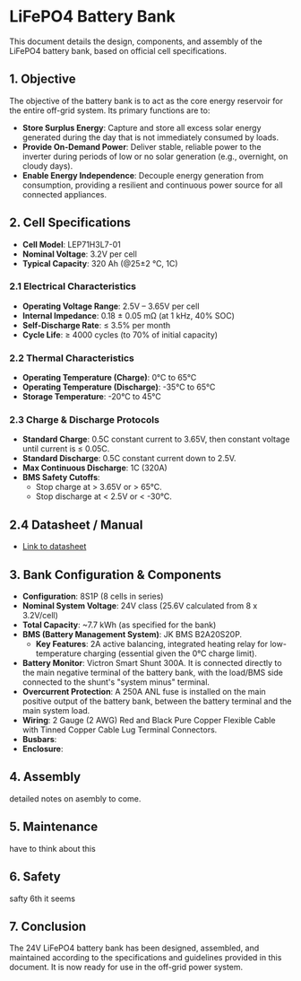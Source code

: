# LiFePO4 Battery Bank

This document details the design, components, and assembly of the LiFePO4 battery bank, based on official cell specifications.

## 1. Objective
The objective of the battery bank is to act as the core energy reservoir for the entire off-grid system. Its primary functions are to:
*   **Store Surplus Energy**: Capture and store all excess solar energy generated during the day that is not immediately consumed by loads.
*   **Provide On-Demand Power**: Deliver stable, reliable power to the inverter during periods of low or no solar generation (e.g., overnight, on cloudy days).
*   **Enable Energy Independence**: Decouple energy generation from consumption, providing a resilient and continuous power source for all connected appliances.

## 2. Cell Specifications

*   **Cell Model**: LEP71H3L7-01
*   **Nominal Voltage**: 3.2V per cell
*   **Typical Capacity**: 320 Ah (@25±2 °C, 1C)

### 2.1 Electrical Characteristics
*   **Operating Voltage Range**: 2.5V – 3.65V per cell
*   **Internal Impedance**: 0.18 ± 0.05 mΩ (at 1 kHz, 40% SOC)
*   **Self-Discharge Rate**: ≤ 3.5% per month
*   **Cycle Life**: ≥ 4000 cycles (to 70% of initial capacity)

### 2.2 Thermal Characteristics
*   **Operating Temperature (Charge)**: 0°C to 65°C
*   **Operating Temperature (Discharge)**: -35°C to 65°C
*   **Storage Temperature**: -20°C to 45°C

### 2.3 Charge & Discharge Protocols
*   **Standard Charge**: 0.5C constant current to 3.65V, then constant voltage until current is ≤ 0.05C.
*   **Standard Discharge**: 0.5C constant current down to 2.5V.
*   **Max Continuous Discharge**: 1C (320A)
*   **BMS Safety Cutoffs**:
    *   Stop charge at > 3.65V or > 65°C.
    *   Stop discharge at < 2.5V or < -30°C.

## 2.4 Datasheet / Manual
- [Link to datasheet](docs/CATL-320Ah-3.2V-LiFePO4-Prismatic-Battery-Cell-Specification-Datasheet.pdf)

## 3. Bank Configuration & Components
*   **Configuration**: 8S1P (8 cells in series)
*   **Nominal System Voltage**: 24V class (25.6V calculated from 8 x 3.2V/cell)
*   **Total Capacity**: ~7.7 kWh (as specified for the bank)
*   **BMS (Battery Management System)**: JK BMS B2A20S20P.
    *   **Key Features**: 2A active balancing, integrated heating relay for low-temperature charging (essential given the 0°C charge limit).
*   **Battery Monitor**: Victron Smart Shunt 300A. It is connected directly to the main negative terminal of the battery bank, with the load/BMS side connected to the shunt's "system minus" terminal.
*   **Overcurrent Protection**: A 250A ANL fuse is installed on the main positive output of the battery bank, between the battery terminal and the main system load.
*   **Wiring**: 2 Gauge (2 AWG) Red and Black Pure Copper Flexible Cable with Tinned Copper Cable Lug Terminal Connectors.
*   **Busbars**:
*   **Enclosure**:

## 4. Assembly
detailed notes on asembly to come.

## 5. Maintenance
have to think about this

## 6. Safety
safty 6th it seems

## 7. Conclusion
The 24V LiFePO4 battery bank has been designed, assembled, and maintained according to the specifications and guidelines provided in this document. It is now ready for use in the off-grid power system. 